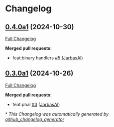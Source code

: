 # Changelog

## [0.4.0a1](https://github.com/JarbasHiveMind/hivemind-mic-satellite/tree/0.4.0a1) (2024-10-30)

[Full Changelog](https://github.com/JarbasHiveMind/hivemind-mic-satellite/compare/0.3.0a1...0.4.0a1)

**Merged pull requests:**

- feat:binary handlers [\#5](https://github.com/JarbasHiveMind/hivemind-mic-satellite/pull/5) ([JarbasAl](https://github.com/JarbasAl))

## [0.3.0a1](https://github.com/JarbasHiveMind/hivemind-mic-satellite/tree/0.3.0a1) (2024-10-26)

[Full Changelog](https://github.com/JarbasHiveMind/hivemind-mic-satellite/compare/0.2.0...0.3.0a1)

**Merged pull requests:**

- feat:phal [\#3](https://github.com/JarbasHiveMind/hivemind-mic-satellite/pull/3) ([JarbasAl](https://github.com/JarbasAl))



\* *This Changelog was automatically generated by [github_changelog_generator](https://github.com/github-changelog-generator/github-changelog-generator)*
